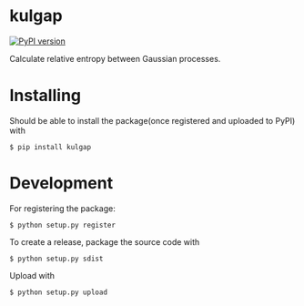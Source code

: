 # kulgap

[![PyPI version](https://badge.fury.io/py/kulgap.svg)](https://badge.fury.io/py/kulgap)

Calculate relative entropy between Gaussian processes.

# Installing

Should be able to install the package(once registered and uploaded to PyPI) with

```
$ pip install kulgap
```

# Development

For registering the package:

```
$ python setup.py register
```

To create a release, package the source code with

```
$ python setup.py sdist
```

Upload with

```
$ python setup.py upload
```
